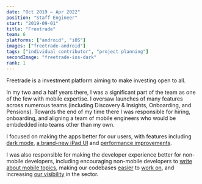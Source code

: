 ```yaml
---
date: "Oct 2019 – Apr 2022"
position: "Staff Engineer"
start: "2019-09-01"
title: "Freetrade"
team: 6
platforms: ["android", "iOS"]
images: ["freetrade-android"]
tags: ["individual contributor", "project planning"]
secondImage: "freetrade-ios-dark"
rank: 1
---
```

Freetrade is a investment platform aiming to make investing open to all.

In my two and a half years there, I was a significant part of the team as one of the few with mobile expertise. I oversaw launches of many features across numerous teams (including Discovery & Insights, Onboarding, and Pensions). Towards the end of my time there I was responsible for hiring, onboarding, and aligning a team of mobile engineers who would be embdedded into teams other than my own. 

I focused on making the apps better for our users, with features including [dark mode](https://twitter.com/freetrade/status/1227537684450758657), [a brand-new iPad UI](https://freetrade.io/blog/introducing-freetrade-for-ipad) and [performance improvements](/articles/profiling-at-freetrade). 

I was also responsible for making the developer experience better for non-mobile developers, including encouraging non-mobile developers to [write about mobile topics](https://freetrade.io/blog/mobile-architecture-at-freetrade), making our codebases [easier](/articles/lint-rules) to [work on](/articles/migrating-to-hilt), and increasing [our visibility](https://freetrade.io/blog/how-do-we-work-on-mobile) in the sector.
